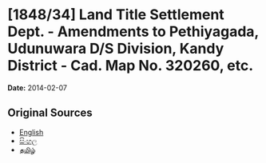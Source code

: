 # [1848/34] Land Title Settlement Dept. - Amendments to Pethiyagada, Udunuwara D/S Division, Kandy District - Cad. Map No. 320260, etc.

**Date:** 2014-02-07

## Original Sources

- [English](https://documents.gov.lk/view/extra-gazettes/2014/2/1848-34_E.pdf)
- [සිංහල](https://documents.gov.lk/view/extra-gazettes/2014/2/1848-34_S.pdf)
- [தமிழ்](https://documents.gov.lk/view/extra-gazettes/2014/2/1848-34_T.pdf)
